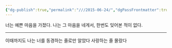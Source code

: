 ```yaml
---
{"dg-publish":true,"permalink":"///2015-06-24/","dgPassFrontmatter":true}
---
```



너는 예쁜 마음을 가졌다.
나는 그 마음을 네게서, 한번도 잊어본 적이 없다.

---

이때까지도 나는 너를 동경하는 줄로만 알았다
사랑하는 줄 몰랐다